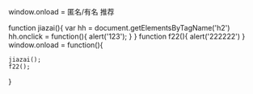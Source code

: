 window.onload = 匿名/有名  推荐

function jiazai(){
    var hh = document.getElementsByTagName('h2')
    hh.onclick = function(){
    alert('123');
    }
}
function f22(){
    alert('222222')
}
window.onload = function(){

    jiazai();
    f22();

}